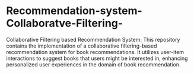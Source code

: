 # Recommendation-system-Collaboratve-Filtering-
Collaborative Filtering based Recommendation System: This repository contains the implementation of a collaborative filtering-based recommendation system for book recommendations. It utilizes user-item interactions to suggest books that users might be interested in, enhancing personalized user experiences in the domain of book recommendation.
